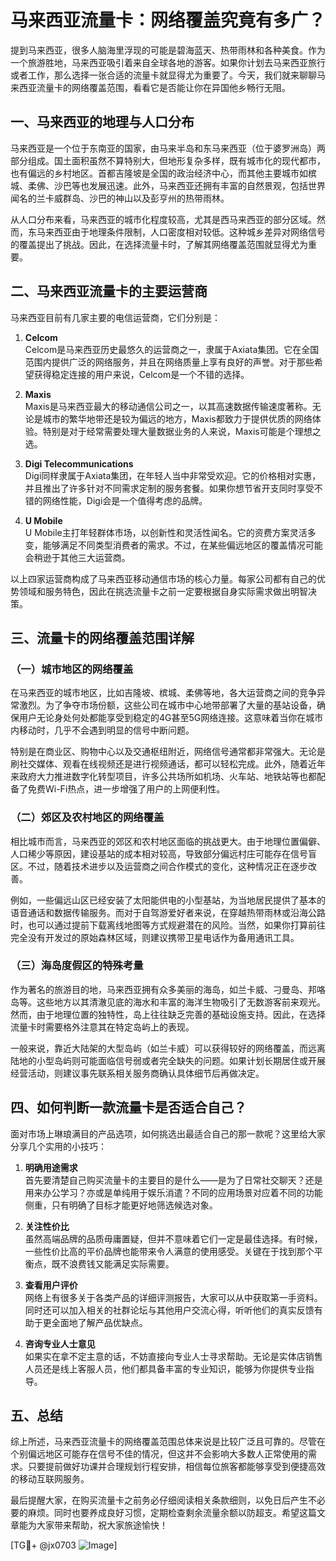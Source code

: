 # 马来西亚流量卡：网络覆盖究竟有多广？

提到马来西亚，很多人脑海里浮现的可能是碧海蓝天、热带雨林和各种美食。作为一个旅游胜地，马来西亚吸引着来自全球各地的游客。如果你计划去马来西亚旅行或者工作，那么选择一张合适的流量卡就显得尤为重要了。今天，我们就来聊聊马来西亚流量卡的网络覆盖范围，看看它是否能让你在异国他乡畅行无阻。

## 一、马来西亚的地理与人口分布

马来西亚是一个位于东南亚的国家，由马来半岛和东马来西亚（位于婆罗洲岛）两部分组成。国土面积虽然不算特别大，但地形复杂多样，既有城市化的现代都市，也有偏远的乡村地区。首都吉隆坡是全国的政治经济中心，而其他主要城市如槟城、柔佛、沙巴等也发展迅速。此外，马来西亚还拥有丰富的自然景观，包括世界闻名的兰卡威群岛、沙巴的神山以及彭亨州的热带雨林。

从人口分布来看，马来西亚的城市化程度较高，尤其是西马来西亚的部分区域。然而，东马来西亚由于地理条件限制，人口密度相对较低。这种城乡差异对网络信号的覆盖提出了挑战。因此，在选择流量卡时，了解其网络覆盖范围就显得尤为重要。

## 二、马来西亚流量卡的主要运营商

马来西亚目前有几家主要的电信运营商，它们分别是：

1. **Celcom**  
   Celcom是马来西亚历史最悠久的运营商之一，隶属于Axiata集团。它在全国范围内提供广泛的网络服务，并且在网络质量上享有良好的声誉。对于那些希望获得稳定连接的用户来说，Celcom是一个不错的选择。

2. **Maxis**  
   Maxis是马来西亚最大的移动通信公司之一，以其高速数据传输速度著称。无论是城市的繁华地带还是较为偏远的地方，Maxis都致力于提供优质的网络体验。特别是对于经常需要处理大量数据业务的人来说，Maxis可能是个理想之选。

3. **Digi Telecommunications**  
   Digi同样隶属于Axiata集团，在年轻人当中非常受欢迎。它的价格相对实惠，并且推出了许多针对不同需求定制的服务套餐。如果你想节省开支同时享受不错的网络性能，Digi会是一个值得考虑的品牌。

4. **U Mobile**  
   U Mobile主打年轻群体市场，以创新性和灵活性闻名。它的资费方案灵活多变，能够满足不同类型消费者的需求。不过，在某些偏远地区的覆盖情况可能会稍逊于其他三大运营商。

以上四家运营商构成了马来西亚移动通信市场的核心力量。每家公司都有自己的优势领域和服务特色，因此在挑选流量卡之前一定要根据自身实际需求做出明智决策。

## 三、流量卡的网络覆盖范围详解

### （一）城市地区的网络覆盖

在马来西亚的城市地区，比如吉隆坡、槟城、柔佛等地，各大运营商之间的竞争异常激烈。为了争夺市场份额，这些公司在城市中心地带部署了大量的基站设备，确保用户无论身处何处都能享受到稳定的4G甚至5G网络连接。这意味着当你在城市内移动时，几乎不会遇到明显的信号中断问题。

特别是在商业区、购物中心以及交通枢纽附近，网络信号通常都非常强大。无论是刷社交媒体、观看在线视频还是进行视频通话，都可以轻松完成。此外，随着近年来政府大力推进数字化转型项目，许多公共场所如机场、火车站、地铁站等也都配备了免费Wi-Fi热点，进一步增强了用户的上网便利性。

### （二）郊区及农村地区的网络覆盖

相比城市而言，马来西亚的郊区和农村地区面临的挑战更大。由于地理位置偏僻、人口稀少等原因，建设基站的成本相对较高，导致部分偏远村庄可能存在信号盲区。不过，随着技术进步以及运营商之间合作模式的变化，这种情况正在逐步改善。

例如，一些偏远山区已经安装了太阳能供电的小型基站，为当地居民提供了基本的语音通话和数据传输服务。而对于自驾游爱好者来说，在穿越热带雨林或沿海公路时，也可以通过提前下载离线地图等方式规避潜在的风险。当然，如果你打算前往完全没有开发过的原始森林区域，则建议携带卫星电话作为备用通讯工具。

### （三）海岛度假区的特殊考量

作为著名的旅游目的地，马来西亚拥有众多美丽的海岛，如兰卡威、刁曼岛、邦咯岛等。这些地方以其清澈见底的海水和丰富的海洋生物吸引了无数游客前来观光。然而，由于地理位置的独特性，岛上往往缺乏完善的基础设施支持。因此，在选择流量卡时需要格外注意其在特定岛屿上的表现。

一般来说，靠近大陆架的大型岛屿（如兰卡威）可以获得较好的网络覆盖，而远离陆地的小型岛屿则可能面临信号弱或者完全缺失的问题。如果计划长期居住或开展经营活动，则建议事先联系相关服务商确认具体细节后再做决定。

## 四、如何判断一款流量卡是否适合自己？

面对市场上琳琅满目的产品选项，如何挑选出最适合自己的那一款呢？这里给大家分享几个实用的小技巧：

1. **明确用途需求**  
   首先要清楚自己购买流量卡的主要目的是什么——是为了日常社交聊天？还是用来办公学习？亦或是单纯用于娱乐消遣？不同的应用场景对应着不同的功能侧重，只有明确了目标才能更好地筛选候选对象。

2. **关注性价比**  
   虽然高端品牌的品质毋庸置疑，但并不意味着它们一定是最佳选择。有时候，一些性价比高的平价品牌也能带来令人满意的使用感受。关键在于找到那个平衡点，既不浪费钱又能满足实际需要。

3. **查看用户评价**  
   网络上有很多关于各类产品的详细评测报告，大家可以从中获取第一手资料。同时还可以加入相关的社群论坛与其他用户交流心得，听听他们的真实反馈有助于更全面地了解产品优缺点。

4. **咨询专业人士意见**  
   如果实在拿不定主意的话，不妨直接向专业人士寻求帮助。无论是实体店销售人员还是线上客服人员，他们都具备丰富的专业知识，能够为你提供专业指导。

## 五、总结

综上所述，马来西亚流量卡的网络覆盖范围总体来说是比较广泛且可靠的。尽管在个别偏远地区可能存在信号不佳的情况，但这并不会影响大多数人正常使用的需求。只要提前做好功课并合理规划行程安排，相信每位旅客都能够享受到便捷高效的移动互联网服务。

最后提醒大家，在购买流量卡之前务必仔细阅读相关条款细则，以免日后产生不必要的麻烦。同时也要养成良好习惯，定期检查剩余流量余额以防超支。希望这篇文章能为大家带来帮助，祝大家旅途愉快！

[TG💪+ @jx0703 ![Image](https://github.com/user-attachments/assets/dbca1d08-cadb-493c-b0ec-ad6f7a83f270)]